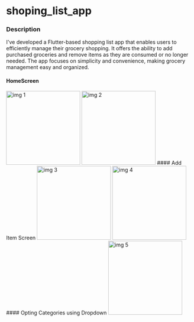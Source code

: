 # shoping_list_app

### Description
I've developed a Flutter-based shopping list app that enables users to efficiently manage their grocery shopping. It offers the ability to add purchased groceries and remove items as they are consumed or no longer needed. The app focuses on simplicity and convenience, making grocery management easy and organized. 

#### HomeScreen
<img src="https://github.com/user-attachments/assets/10e5a26a-1bab-4bf8-be3d-4fd140e75553" alt="img 1" width="200"/>
<img src="https://github.com/user-attachments/assets/e2e0074f-8dcd-43e7-ae5b-40226506c44e" alt="img 2" width="200"/>
#### Add Item Screen
<img src="https://github.com/user-attachments/assets/fddb51b4-e44f-4d0c-a2a8-60045acb351a" alt="img 3" width="200"/>
<img src="https://github.com/user-attachments/assets/90de5e95-b3eb-431f-be60-846ade4e5813" alt="img 4" width="200"/>
#### Opting Categories using Dropdown
<img src="https://github.com/user-attachments/assets/28ebdf14-07c3-4d21-ad36-3e287df83fde" alt="img 5" width="200"/>






